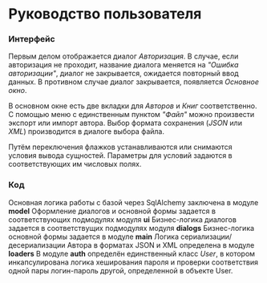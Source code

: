 # Руководство пользователя

### Интерфейс

Первым делом отображается диалог *Авторизация*.
В случае, если авторизация не проходит, название диалога меняется на *"Ошибка авторизации"*, диалог не закрывается, ожидается повторный ввод данных. В противном случае диалог закрывается, появляется *Основное окно*. 

В основном окне есть две вкладки для *Авторов* и *Книг* соответственно.
С помощью меню с единственным пунктом *"Файл"* можно произвести экспорт или импорт автора.
Выбор формата сохранения (*JSON* или *XML*) производится в диалоге выбора файла.

Путём переключения флажков устанавливаются или снимаются условия вывода сущностей.
Параметры для условий задаются в соответствующих им числовых полях.


### Код

Основная логика работы с базой через SqlAlchemy заключена в модуле **model**
Оформление диалогов и основной формы задается в соответствующих подмодулях модуля **ui**
Бизнес-логика диалогов задается в соответствущих подмодулях модуля **dialogs**
Бизнес-логика основной формы задается в модуле **main**
Логика сериализации/десериализации Автора в форматах JSON и XML определена в модуле **loaders**
В модуле **auth** определён единственный класс *User*, в котором инкапсулирована логика хеширования пароля и проверки соответствия одной пары логин-пароль другой, определенной в объекте User.